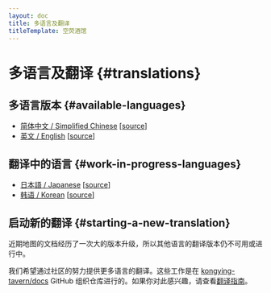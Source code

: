 ```yaml
---
layout: doc
title: 多语言及翻译
titleTemplate: 空荧酒馆
---
```


# 多语言及翻译 {#translations}

## 多语言版本 {#available-languages}

- [简体中文 / Simplified Chinese](index.md) [[source](https://github.com/kongying-tavern/docs/tree/next/src/)]
- [英文 / English](./en/index.md) [[source](https://github.com/kongying-tavern/docs/tree/next/src/en)]

## 翻译中的语言 {#work-in-progress-languages}

- [日本語 / Japanese](./ja/index.md) [[source](https://github.com/kongying-tavern/docs/tree/next/src/ja)]
- [韩语 / Korean](./kr/index.md) [[source](https://github.com/kongying-tavern/docs/tree/next/src/kr)]

## 启动新的翻译 {#starting-a-new-translation}

近期地图的文档经历了一次大的版本升级，所以其他语言的翻译版本仍不可用或进行中。

我们希望通过社区的努力提供更多语言的翻译。这些工作是在 [kongying-tavern/docs](https://github.com/kongying-tavern/docs) GitHub 组织仓库进行的。如果你对此感兴趣，请查看[翻译指南](https://github.com/kongying-tavern/docs/blob/next/.github/translation-guide.md)。
